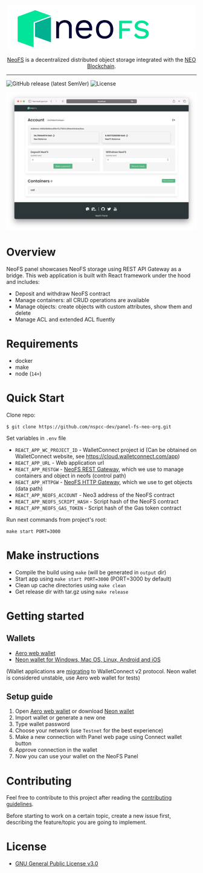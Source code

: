 <p align="center">
<img src="./.github/logo.svg" width="500px" alt="NeoFS">
</p>
<p align="center">
  <a href="https://fs.neo.org">NeoFS</a> is a decentralized distributed object storage integrated with the <a href="https://neo.org">NEO Blockchain</a>.
</p>

---
![GitHub release (latest SemVer)](https://img.shields.io/github/v/release/nspcc-dev/panel-fs-neo-org?sort=semver)
![License](https://img.shields.io/github/license/nspcc-dev/panel-fs-neo-org.svg?style=popout)

![Demo](./.github/demo.png)

# Overview

NeoFS panel showcases NeoFS storage using REST API Gateway as a bridge. This web application is built with React framework under the hood and includes:

- Deposit and withdraw NeoFS contract
- Manage containers: all CRUD operations are available
- Manage objects: create objects with custom attributes, show them and delete
- Manage ACL and extended ACL fluently

# Requirements

- docker
- make
- node (`14+`)

# Quick Start
Clone repo:
```
$ git clone https://github.com/nspcc-dev/panel-fs-neo-org.git
```
Set variables in `.env` file
- `REACT_APP_WC_PROJECT_ID` - WalletConnect project id (Can be obtained on WalletConnect website, see https://cloud.walletconnect.com/app)
- `REACT_APP_URL` - Web application url
- `REACT_APP_RESTGW` - [NeoFS REST Gateway](https://github.com/nspcc-dev/neofs-rest-gw), which we use to manage containers and object in neofs (control path)
- `REACT_APP_HTTPGW` - [NeoFS HTTP Gateway](https://github.com/nspcc-dev/neofs-http-gw), which we use to get objects (data path)
- `REACT_APP_NEOFS_ACCOUNT` - Neo3 address of the NeoFS contract
- `REACT_APP_NEOFS_SCRIPT_HASH` - Script hash of the NeoFS contract
- `REACT_APP_NEOFS_GAS_TOKEN` - Script hash of the Gas token contract

Run next commands from project's root:
```
make start PORT=3000
```

# Make instructions
* Compile the build using `make` (will be generated in `output` dir)
* Start app using `make start PORT=3000` (PORT=3000 by default)
* Clean up cache directories using `make clean`
* Get release dir with tar.gz using `make release`

# Getting started
## Wallets
- [Aero web wallet](https://melanke.github.io/aero-beta/)
- [Neon wallet for Windows, Mac OS, Linux, Android and iOS](https://neon.coz.io/)

(Wallet applications are [migrating](https://docs.walletconnect.com/2.0/advanced/migrating-from-v1.0) to WalletConnect v2 protocol. Neon wallet is considered unstable, use Aero web wallet for tests)

## Setup guide
1. Open [Aero web wallet](https://melanke.github.io/aero-beta/) or download [Neon wallet](https://neon.coz.io/)
2. Import wallet or generate a new one
3. Type wallet password
4. Choose your network (use `Testnet` for the best experience)
5. Make a new connection with Panel web page using Connect wallet button
6. Approve connection in the wallet
7. Now you can use your wallet on the NeoFS Panel

# Contributing

Feel free to contribute to this project after reading the [contributing
guidelines](CONTRIBUTING.md).

Before starting to work on a certain topic, create a new issue first, describing
the feature/topic you are going to implement.

# License

- [GNU General Public License v3.0](LICENSE)
